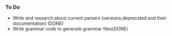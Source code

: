 ### To Do
 
* Write and research about current parsers (versions,deprecated and their documentation) (DONE)
* Write grammar code to generate grammar files(DONE)
